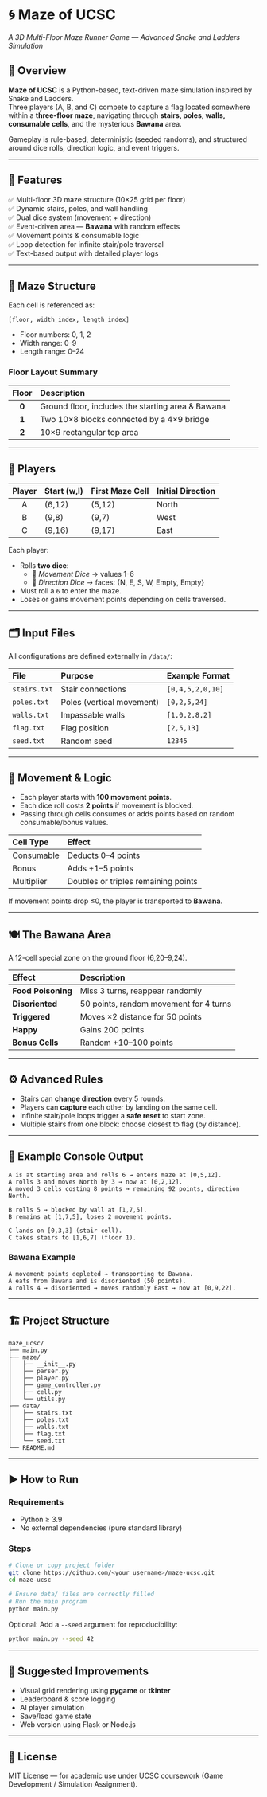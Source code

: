 # 🌀 Maze of UCSC
*A 3D Multi-Floor Maze Runner Game — Advanced Snake and Ladders Simulation*

## 📘 Overview
**Maze of UCSC** is a Python-based, text-driven maze simulation inspired by Snake and Ladders.  
Three players (A, B, and C) compete to capture a flag located somewhere within a **three-floor maze**, navigating through **stairs, poles, walls, consumable cells**, and the mysterious **Bawana** area.

Gameplay is rule-based, deterministic (seeded randoms), and structured around dice rolls, direction logic, and event triggers.  

---

## 🧩 Features
✅ Multi-floor 3D maze structure (10×25 grid per floor)  
✅ Dynamic stairs, poles, and wall handling  
✅ Dual dice system (movement + direction)  
✅ Event-driven area — **Bawana** with random effects  
✅ Movement points & consumable logic  
✅ Loop detection for infinite stair/pole traversal  
✅ Text-based output with detailed player logs  

---

## 🧱 Maze Structure
Each cell is referenced as:
```
[floor, width_index, length_index]
```
- Floor numbers: 0, 1, 2  
- Width range: 0–9  
- Length range: 0–24  

### Floor Layout Summary
| Floor | Description |
|:------:|:-------------|
| **0** | Ground floor, includes the starting area & Bawana |
| **1** | Two 10×8 blocks connected by a 4×9 bridge |
| **2** | 10×9 rectangular top area |

---

## 🧍 Players
| Player | Start (w,l) | First Maze Cell | Initial Direction |
|:-------:|:-------------|:----------------|:------------------|
| A | (6,12) | (5,12) | North |
| B | (9,8) | (9,7) | West |
| C | (9,16) | (9,17) | East |

Each player:
- Rolls **two dice**:
  - 🎲 *Movement Dice* → values 1–6  
  - 🧭 *Direction Dice* → faces: {N, E, S, W, Empty, Empty}  
- Must roll a `6` to enter the maze.  
- Loses or gains movement points depending on cells traversed.  

---

## 🗂️ Input Files
All configurations are defined externally in `/data/`:

| File | Purpose | Example Format |
|:------|:---------|:----------------|
| `stairs.txt` | Stair connections | `[0,4,5,2,0,10]` |
| `poles.txt` | Poles (vertical movement) | `[0,2,5,24]` |
| `walls.txt` | Impassable walls | `[1,0,2,8,2]` |
| `flag.txt` | Flag position | `[2,5,13]` |
| `seed.txt` | Random seed | `12345` |

---

## 🧮 Movement & Logic
- Each player starts with **100 movement points**.  
- Each dice roll costs **2 points** if movement is blocked.  
- Passing through cells consumes or adds points based on random consumable/bonus values.  

| Cell Type | Effect |
|:-----------|:--------|
| Consumable | Deducts 0–4 points |
| Bonus | Adds +1–5 points |
| Multiplier | Doubles or triples remaining points |

If movement points drop ≤0, the player is transported to **Bawana**.

---

## 🍽️ The Bawana Area
A 12-cell special zone on the ground floor (6,20–9,24).

| Effect | Description |
|:--------|:-------------|
| **Food Poisoning** | Miss 3 turns, reappear randomly |
| **Disoriented** | 50 points, random movement for 4 turns |
| **Triggered** | Moves ×2 distance for 50 points |
| **Happy** | Gains 200 points |
| **Bonus Cells** | Random +10–100 points |

---

## ⚙️ Advanced Rules
- Stairs can **change direction** every 5 rounds.  
- Players can **capture** each other by landing on the same cell.  
- Infinite stair/pole loops trigger a **safe reset** to start zone.  
- Multiple stairs from one block: choose closest to flag (by distance).  

---

## 💬 Example Console Output
```text
A is at starting area and rolls 6 → enters maze at [0,5,12].
A rolls 3 and moves North by 3 → now at [0,2,12].
A moved 3 cells costing 8 points → remaining 92 points, direction North.

B rolls 5 → blocked by wall at [1,7,5].
B remains at [1,7,5], loses 2 movement points.

C lands on [0,3,3] (stair cell).
C takes stairs to [1,6,7] (floor 1).
```

### Bawana Example
```text
A movement points depleted → transporting to Bawana.
A eats from Bawana and is disoriented (50 points).
A rolls 4 → disoriented → moves randomly East → now at [0,9,22].
```

---

## 🏗️ Project Structure
```
maze_ucsc/
├── main.py
├── maze/
│   ├── __init__.py
│   ├── parser.py
│   ├── player.py
│   ├── game_controller.py
│   ├── cell.py
│   └── utils.py
├── data/
│   ├── stairs.txt
│   ├── poles.txt
│   ├── walls.txt
│   ├── flag.txt
│   └── seed.txt
└── README.md
```

---

## ▶️ How to Run
### Requirements
- Python ≥ 3.9  
- No external dependencies (pure standard library)

### Steps
```bash
# Clone or copy project folder
git clone https://github.com/<your_username>/maze-ucsc.git
cd maze-ucsc

# Ensure data/ files are correctly filled
# Run the main program
python main.py
```

Optional: Add a `--seed` argument for reproducibility:
```bash
python main.py --seed 42
```

---

## 🧠 Suggested Improvements
- Visual grid rendering using **pygame** or **tkinter**  
- Leaderboard & score logging  
- AI player simulation  
- Save/load game state  
- Web version using Flask or Node.js  

---

## 📜 License
MIT License — for academic use under UCSC coursework (Game Development / Simulation Assignment).  
